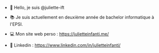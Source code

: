 - 👋 Hello, je suis @juliette-ift

- 📚 Je suis actuellement en deuxième année de bachelor informatique à l'EPSI.

- 💻 Mon site web perso : https://julietteinfanti.me/

- 📎 Linkedin : https://www.linkedin.com/in/julietteinfanti/
